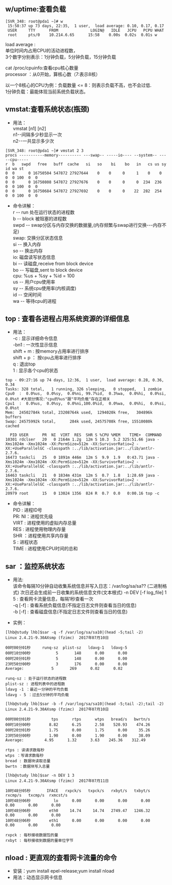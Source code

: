 ## w/uptime:查看负载  
```  
[SVR_348: root@pda1 ~]# w  
 15:58:37 up 73 days, 22:35,  1 user,  load average: 0.10, 0.17, 0.17  
 USER     TTY      FROM              LOGIN@   IDLE   JCPU   PCPU WHAT  
 root     pts/0    10.214.6.65      15:58    0.00s  0.02s  0.01s w  
```  
load average :   
	单位时间内占用CPU的活动进程数，  
	3个数字分别表示：1分钟负载，5分钟负载，15分钟负载  
  
cat /proc/cpuinfo:查看cpu核心数量  
	processor ：从0开始，算核心数（7:表示8核）  
  
以一个8核心的CPU为例：负载数量 <= 8：则表示负载不高，也不会过低.  
1分钟负载：最能体现当前系统负载状态。  
  
  
## vmstat:查看系统状态(瓶颈)  
- 用法：  
vmstat [n1] [n2]  
n1--间隔多少秒显示一次  
n2--一共显示多少次  
```  
[SVR_348: root@pda1 ~]# vmstat 2 3  
procs -----------memory---------- ---swap-- -----io---- --system-- -----cpu-----  
r  b   swpd   free   buff  cache   si   so    bi    bo   in   cs us sy id wa st  
0  0      0 16750504 547872 27927644    0    0     0     1    0    0  0  0 100  0  0	  
0  0      0 16750808 547872 27927676    0    0     0     0  234  236  0  0 100  0  0	  
0  0      0 16750684 547872 27927692    0    0     0    22  282  254  0  0 100  0  0  
```  
- 命令详解：  
r -- run 处在运行状态的进程数  
b -- block 被阻塞的进程数  
swpd -- swap分区与内存交换的数据量,(内存频繁与swap进行交换---内存不足)  
swap: 交换分区状态信息  
	si -- 换入内存  
	so -- 换出内存  
io: 磁盘读写状态信息  
	bi -- 读磁盘,receive from block device  
	bo -- 写磁盘,sent to block device  
cpu: %us + %sy + %id = 100  
	us -- 用户cpu使用率  
	sy -- 系统cpu使用率(内核调度)  
	id -- 空闲时间  
	wa -- 等待cpu的进程  
  
## top : 查看各进程占用系统资源的详细信息  
- 用法：  
-c : 显示详细命令信息  
-bn1 :  一次性显示信息  
shift + m :  按memory占用率进行排序  
shift + p ： 按cpu占用率进行排序  
q :  退出top  
1 : 显示各个cpu的状态  
```  
top - 09:27:16 up 74 days, 12:36,  1 user,  load average: 0.28, 0.36, 0.34  
Tasks: 328 total,   1 running, 326 sleeping,   0 stopped,   1 zombie  
Cpu0  :  0.0%us,  0.0%sy,  0.0%ni, 99.7%id,  0.3%wa,  0.0%hi,  0.0%si,  0.0%st #大部分情况:"cpu的%us"跟"平均负载"存在正相关  
Cpu1  :  0.0%us,  0.0%sy,  0.0%ni,100.0%id,  0.0%wa,  0.0%hi,  0.0%si,  0.0%st  
Mem:  24502784k total, 23208764k used,  1294020k free,   304896k buffers  
Swap: 24575992k total,      284k used, 24575708k free, 15510080k cached  
  
  PID USER      PR  NI  VIRT  RES  SHR S %CPU %MEM    TIME+  COMMAND                                                                                                                                 
10301 rdclser   20   0 2164m 1.2g  12m S 10.3  5.2 325:51.66 java -Xms1024m -Xmx1024m -XX:PermSize=512m -XX:SurvivorRatio=2 -XX:+UseParallelGC -classpath :../lib/activation.jar:../lib/antlr-2.7.6.  
16473 taskcli   25   0 1891m 446m  12m S  9.9  1.9   0:43.71 java -Xms1024m -Xmx1024m -XX:PermSize=512m -XX:SurvivorRatio=2 -XX:+UseParallelGC -classpath :../lib/activation.jar:../lib/antlr-2.7.6.  
16463 taskcli   21   0 1834m 431m  12m S  0.7  1.8   1:28.69 java -Xms1024m -Xmx1024m -XX:PermSize=512m -XX:SurvivorRatio=2 -XX:+UseParallelGC -classpath :../lib/activation.jar:../lib/antlr-2.7.6.  
20979 root      15   0 13024 1356  824 R  0.7  0.0   0:00.16 top -c               
```  
- 命令详解：  
PID : 进程ID号  
PR: NI：进程优先级   
VIRT : 进程使用的虚拟内存总量  
RES : 进程使用物理内存量  
SHR ：进程使用共享内存量  
S :  进程状态  
TIME : 进程使用CPU时间的总和  
  
  
## sar ：监控系统状态  
- 用法:   
该命令每隔10分钟自动收集系统信息并写入日志：/var/log/sa/sa?? (二进制格式)
次日还会生成前一日收集的系统信息文件(文本根式)
-n DEV [-f log_file] 1 5 : 查看网卡流量信息，每隔1秒查看一次  
-q [-f] : 查看系统负载信息(不指定日志文件则查看当日的信息)  
-b [-f] : 查看磁盘信息(不指定日志文件则查看当日的信息)  

- 实例：  
```  
[lhb@study lhb]$sar -q -f /var/log/sa/sa10|(head -5;tail -2)  
Linux 2.4.21-9.30AXsmp (fzimc)	2017年07月10日  
  
00时00分01秒     runq-sz  plist-sz   ldavg-1   ldavg-5  
00时10分00秒           5       148      0.00      0.00  
00时20分01秒           5       148      0.00      0.00  
23时50分00秒           3       176      0.00      0.00  
Average:            5       269      0.02      0.02  
  
runq-sz : 处于运行状态的进程数  
plist-sz : 进程列表中的进程数  
ldavg -1 ：最近一分钟的平均负载  
ldavg - 5 ：过去5分钟的平均负载  
```  
```  
[lhb@study lhb]$sar -b -f /var/log/sa/sa10|(head -5;tail -2);tail -2)  
Linux 2.4.21-9.30AXsmp (fzimc)	2017年07月10日  
  
00时00分01秒         tps      rtps      wtps   bread/s   bwrtn/s  
00时10分00秒        8.82      6.25      2.58    520.93    474.26  
00时20分01秒        1.75      0.00      1.75      0.00     35.26  
23时50分00秒        1.90      0.00      1.90      0.00     38.09  
Average:         4.95      1.32      3.63    245.36    312.49  
  
rtps : 读请求数每秒  
wtps ：写请求数每秒  
bread : 数据块读取总量  
bwrtn ：数据块写入总量  
```  
```  
[lhb@study lhb]$sar -n DEV 1 3  
Linux 2.4.21-9.30AXsmp (fzimc)	2017年07月11日  
  
10时48分05秒       IFACE   rxpck/s   txpck/s   rxbyt/s   txbyt/s   rxcmp/s   txcmp/s  rxmcst/s  
10时48分06秒          lo      0.00      0.00      0.00      0.00      0.00      0.00      0.00  
10时48分06秒        eth0     14.74     14.74   2749.47   1246.32      0.00      0.00      0.00  
10时48分06秒        eth1      0.00      0.00      0.00      0.00      0.00      0.00      0.00  
  
rxpck : 每秒接收数据包的量  
rxbyt : 每秒接收到数据的量单位字节  
```  
  
## nload : 更直观的查看网卡流量的命令  
- 安装：yum install epel-release;yum install nload  
- 用法：动态显示网卡信息
